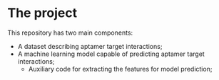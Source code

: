 # The project
This repository has two main components: 
* A dataset describing aptamer target interactions;
* A machine learning model capable of predicting aptamer target interactions;
    * Auxiliary code for extracting the features for model prediction; 

